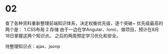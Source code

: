 # 02
查了各种资料重新整理前端知识体系，决定权衡优先级，逐个突破~
优先级最高的两个是：
1.CSS布局
2.存储
由于一边在学Angular、Ionic、做项目，预计在8月18日掌握这两个知识点。
之后的两周预定学习优化和安全。


待整理知识点：ajax、jsonp